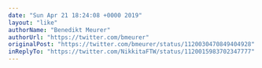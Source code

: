 ```yaml
---
date: "Sun Apr 21 18:24:08 +0000 2019"
layout: "like"
authorName: "Benedikt Meurer"
authorUrl: "https://twitter.com/bmeurer"
originalPost: "https://twitter.com/bmeurer/status/1120030470849404928"
inReplyTo: "https://twitter.com/NikkitaFTW/status/1120015983702347777"
---
```

